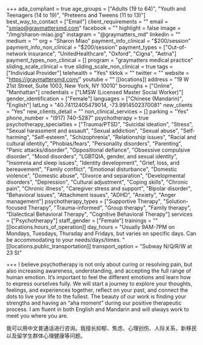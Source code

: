 +++
ada_compliant = true
age_groups = ["Adults (19 to 64)", "Youth and Teenagers (14 to 19)", "Preteens and Tweens (11 to 13)"]
best_way_to_contact = ["Email"]
client_requirements = ""
email = "smiao@graymattersmd.com"
facebook = ""
highlight = false
image = "/img/sharon-miao.jpg"
instagram = "@graymatters_md"
linkedin = ""
medium = ""
org = "Sharon Miao"
payment_info_clinical = "$200/session"
payment_info_non_clinical = "$200/session"
payment_types = ["Out-of-network insurance", "UnitedHealthcare", "Oxford", "Cigna", "Aetna"]
payment_types_non_clinical = []
program = "graymatters medical practice"
sliding_scale_clinical = true
sliding_scale_non_clinical = true
tags = ["Individual Provider"]
telehealth = "Yes"
tiktok = ""
twitter = ""
website = "https://graymattersmd.com/"
youtube = ""
[[locations]]
address = "19 W 21st Street, Suite 1003, New York, NY 10010"
boroughs = ["Online", "Manhattan"]
credentials = ["LMSW (Licensed Master Social Worker)"]
gender_identification = ["Female"]
languages = ["Chinese (Mandarin)", "English"]
latLng = "40.74112405479014, -73.9914502370081"
new_clients = "Yes"
new_clients_detail = ""
non_clinical_services = []
parking = "Yes"
phone_number = "(917) 740-5287"
psychotherapy = true
psychotherapy_specialties = ["Trauma/PTSD", "Suicidal ideation", "Stress", "Sexual harassment and assault", "Sexual addiction", "Sexual abuse", "Self-harming", "Self-esteem", "Schizophrenia", "Relationship issues", "Racial and cultural identity", "Phobias/fears", "Personality disorders", "Parenting", "Panic attacks/disorder", "Oppositional defiance", "Obsessive compulsive disorder", "Mood disorders", "LGBTQIA, gender, and sexual identity", "Insomnia and sleep issues", "Identity development", "Grief, loss, and bereavement", "Family conflict", "Emotional disturbance", "Domestic violence", "Domestic abuse", "Divorce and separation", "Developmental disorders", "Depression", "Cultural adjustment", "Coping skills", "Chronic pain", "Chronic illness", "Caregiver stress and support", "Bipolar disorder", "Behavioral issues", "Attachment issues", "ADHD", "Anxiety", "Anger management"]
psychotherapy_types = ["Supportive Therapy", "Solution-focused Therapy", "Trauma-informed", "Group therapy", "Family therapy", "Dialectical Behavioral Therapy", "Cognitive Behavioral Therapy"]
services = ["Psychotherapy"]
staff_gender = ["Female"]
trainings = ""
[[locations.hours_of_operation]]
day_hours = "Usually 9AM-7PM on Mondays, Tuesdays, Thursday and Fridays, but varies on specific days. Can be accommodating to your needs/days/times.  "
[[locations.public_transportation]]
transport_option = "Subway N/Q/R/W at 23 St"

+++
I believe psychotherapy is not only about curing or resolving pain, but also increasing awareness, understanding, and accepting the full range of human emotion. It’s important to feel the different emotions and learn how to express ourselves fully. We will start a journey to explore your thoughts, feelings, and experiences together, reflect on your past, and connect the dots to live your life to the fullest. The beauty of our work is finding your strengths and having an “aha moment” during our positive therapeutic process. I am fluent in both English and Mandarin and will always work to meet you where you are.  
  
我可以用中文普通话进行咨询。我擅长抑郁、焦虑、心理创伤、人际关系，新移民以及留学生群体心理健康等问题。